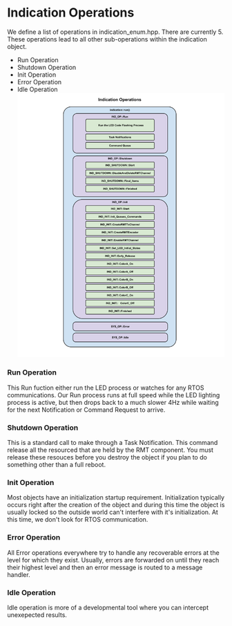 # Indication Operations  
We define a list of operations in indication_enum.hpp.  There are currently 5.  These operations lead to all other sub-operations within the indication object.

* Run Operation
* Shutdown Operation
* Init Operation
* Error Operation
* Idle Operation
![Run Task Operation Diagram](./drawings/ind_block_operations.svg)
### Run Operation
This Run fuction either run the LED process or watches for any RTOS communications.  Our Run process runs at full speed while the LED lighting process is active, but then drops back to a much slower 4Hz while waiting for the next Notification or Command Request to arrive.

### Shutdown Operation
This is a standard call to make through a Task Notification.  This command release all the resourced that are held by the RMT component.  You must release these resouces before you destroy the object if you plan to do something other than a full reboot.

### Init Operation
Most objects have an initialization startup requirement.  Initialization typically occurs right after the creation of the object and during this time the object is usually locked so the outside world can't interfere with it's initialization.   At this time, we don't look for RTOS communication.

### Error Operation
All Error operations everywhere try to handle any recoverable errors at the level for which they exist.  Usually, errors are forwarded on until they reach their highest level and then an error message is routed to a message handler.

### Idle Operation
Idle operation is more of a developmental tool where you can intercept unexepected results.